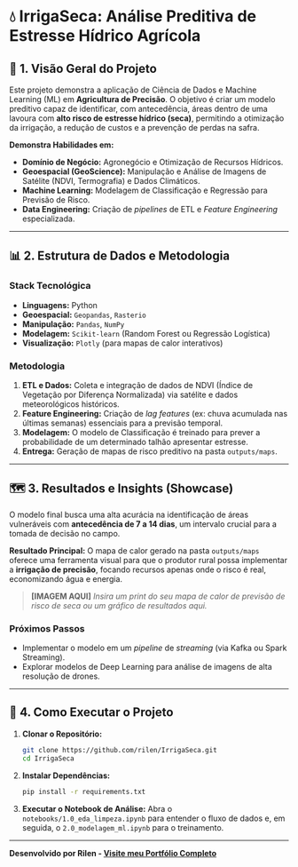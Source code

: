 # 💧 IrrigaSeca: Análise Preditiva de Estresse Hídrico Agrícola

## 🌾 1. Visão Geral do Projeto

Este projeto demonstra a aplicação de Ciência de Dados e Machine Learning (ML) em **Agricultura de Precisão**. O objetivo é criar um modelo preditivo capaz de identificar, com antecedência, áreas dentro de uma lavoura com **alto risco de estresse hídrico (seca)**, permitindo a otimização da irrigação, a redução de custos e a prevenção de perdas na safra.

**Demonstra Habilidades em:**
* **Domínio de Negócio:** Agronegócio e Otimização de Recursos Hídricos.
* **Geoespacial (GeoScience):** Manipulação e Análise de Imagens de Satélite (NDVI, Termografia) e Dados Climáticos.
* **Machine Learning:** Modelagem de Classificação e Regressão para Previsão de Risco.
* **Data Engineering:** Criação de *pipelines* de ETL e *Feature Engineering* especializada.

---

## 📊 2. Estrutura de Dados e Metodologia

### Stack Tecnológica
* **Linguagens:** Python
* **Geoespacial:** `Geopandas`, `Rasterio`
* **Manipulação:** `Pandas`, `NumPy`
* **Modelagem:** `Scikit-learn` (Random Forest ou Regressão Logística)
* **Visualização:** `Plotly` (para mapas de calor interativos)

### Metodologia
1.  **ETL e Dados:** Coleta e integração de dados de NDVI (Índice de Vegetação por Diferença Normalizada) via satélite e dados meteorológicos históricos.
2.  **Feature Engineering:** Criação de *lag features* (ex: chuva acumulada nas últimas semanas) essenciais para a previsão temporal.
3.  **Modelagem:** O modelo de Classificação é treinado para prever a probabilidade de um determinado talhão apresentar estresse.
4.  **Entrega:** Geração de mapas de risco preditivo na pasta `outputs/maps`.

---

## 🗺️ 3. Resultados e Insights (Showcase)

O modelo final busca uma alta acurácia na identificação de áreas vulneráveis com **antecedência de 7 a 14 dias**, um intervalo crucial para a tomada de decisão no campo.

**Resultado Principal:** O mapa de calor gerado na pasta `outputs/maps` oferece uma ferramenta visual para que o produtor rural possa implementar a **irrigação de precisão**, focando recursos apenas onde o risco é real, economizando água e energia.

> **[IMAGEM AQUI]** *Insira um print do seu mapa de calor de previsão de risco de seca ou um gráfico de resultados aqui.*

### Próximos Passos
* Implementar o modelo em um *pipeline* de *streaming* (via Kafka ou Spark Streaming).
* Explorar modelos de Deep Learning para análise de imagens de alta resolução de drones.

---

## 🚀 4. Como Executar o Projeto

1.  **Clonar o Repositório:**
    ```bash
    git clone https://github.com/rilen/IrrigaSeca.git
    cd IrrigaSeca
    ```
2.  **Instalar Dependências:**
    ```bash
    pip install -r requirements.txt
    ```
3.  **Executar o Notebook de Análise:**
    Abra o `notebooks/1.0_eda_limpeza.ipynb` para entender o fluxo de dados e, em seguida, o `2.0_modelagem_ml.ipynb` para o treinamento.

---

**Desenvolvido por Rilen - [Visite meu Portfólio Completo](https://rilen.github.io/portfolio/)**
